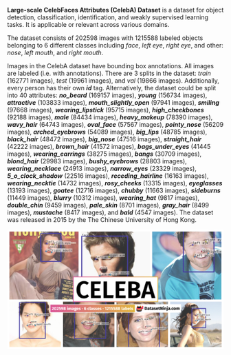 **Large-scale CelebFaces Attributes (CelebA) Dataset** is a dataset for object detection, classification, identification, and weakly supervised learning tasks. It is applicable or relevant across various domains. 

The dataset consists of 202598 images with 1215588 labeled objects belonging to 6 different classes including *face*, *left eye*, *right eye*, and other: *nose*, *left mouth*, and *right mouth*.

Images in the CelebA dataset have bounding box annotations. All images are labeled (i.e. with annotations). There are 3 splits in the dataset: *train* (162771 images), *test* (19961 images), and *val* (19866 images). Additionally, every person has their own ***id*** tag. Alternatively, the dataset could be split into 40 attributes: ***no_beard*** (169157 images), ***young*** (156734 images), ***attractive*** (103833 images), ***mouth_slightly_open*** (97941 images), ***smiling*** (97668 images), ***wearing_lipstick*** (95715 images), ***high_cheekbones*** (92188 images), ***male*** (84434 images), ***heavy_makeup*** (78390 images), ***wavy_hair*** (64743 images), ***oval_face*** (57567 images), ***pointy_nose*** (56209 images), ***arched_eyebrows*** (54089 images), ***big_lips*** (48785 images), ***black_hair*** (48472 images), ***big_nose*** (47516 images), ***straight_hair*** (42222 images), ***brown_hair*** (41572 images), ***bags_under_eyes*** (41445 images), ***wearing_earrings*** (38275 images), ***bangs*** (30709 images), ***blond_hair*** (29983 images), ***bushy_eyebrows*** (28803 images), ***wearing_necklace*** (24913 images), ***narrow_eyes*** (23329 images), ***5_o_clock_shadow*** (22516 images), ***receding_hairline*** (16163 images), ***wearing_necktie*** (14732 images), ***rosy_cheeks*** (13315 images), ***eyeglasses*** (13193 images), ***goatee*** (12716 images), ***chubby*** (11663 images), ***sideburns*** (11449 images), ***blurry*** (10312 images), ***wearing_hat*** (9817 images), ***double_chin*** (9459 images), ***pale_skin*** (8701 images), ***gray_hair*** (8499 images), ***mustache*** (8417 images), and ***bald*** (4547 images). The dataset was released in 2015 by the The Chinese University of Hong Kong.

<img src="https://github.com/dataset-ninja/celeb-faces-attributes/raw/main/visualizations/poster.png">

